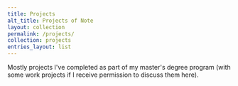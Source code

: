 ```yaml
---
title: Projects
alt_title: Projects of Note
layout: collection
permalink: /projects/
collection: projects
entries_layout: list
---
```

Mostly projects I've completed as part of my master's degree program (with some work projects if I receive permission to discuss them here). 
